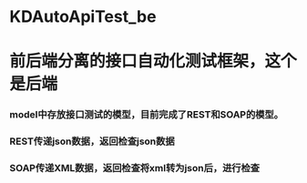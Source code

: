 # KDAutoApiTest_be

# 前后端分离的接口自动化测试框架，这个是后端

### model中存放接口测试的模型，目前完成了REST和SOAP的模型。

### REST传递json数据，返回检查json数据
### SOAP传递XML数据，返回检查将xml转为json后，进行检查
